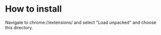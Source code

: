 # How to install

Navigate to chrome://extensions/ and select "Load unpacked" and choose this directory.